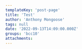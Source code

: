 ```yaml
---
templateKey: 'post-page'
title: 'Test'
author: 'Anthony Mongoose'
tags: null
date: '2022-09-13T14:09:00.000Z'
groups: 'bcc10'
attachments:
---
```

<html><head></head><body><div dir="ltr"><br></div>
</body></html>